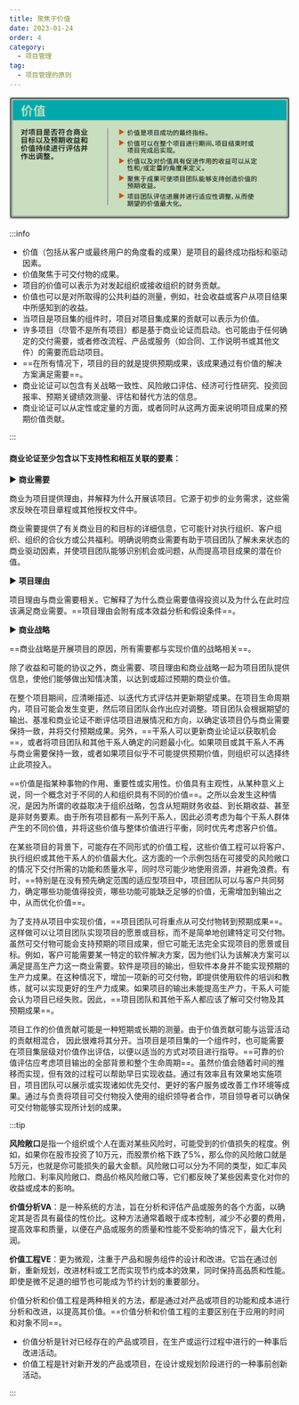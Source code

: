 ```yaml
---
title: 聚焦于价值
date: 2023-01-24
order: 4
category:
  - 项目管理
tag:
  - 项目管理的原则
---
```


![image-20240124194839334](https://raw.githubusercontent.com/GodX-18/picBed/main/image-20240124194839334.png)

:::info

* 价值（包括从客户或最终用户的角度看的成果）是项目的最终成功指标和驱动因素。
* 价值聚焦于可交付物的成果。
* 项目的价值可以表示为对发起组织或接收组织的财务贡献。
* 价值也可以是对所取得的公共利益的测量，例如，社会收益或客户从项目结果中所感知到的收益。
* 当项目是项目集的组件时，项目对项目集成果的贡献可以表示为价值。
* 许多项目（尽管不是所有项目）都是基于商业论证而启动。也可能由于任何确定的交付需要，或者修改流程、产品或服务（如合同、工作说明书或其他文件）的需要而启动项目。
* ==在所有情况下，项目的目的就是提供预期成果，该成果通过有价值的解决方案满足需要==。
* 商业论证可以包含有关战略一致性、风险敞口评估、经济可行性研究、投资回报率、预期关键绩效测量、评估和替代方法的信息。
* 商业论证可以从定性或定量的方面，或者同时从这两方面来说明项目成果的预期价值贡献。

:::

#### **商业论证至少包含以下支持性和相互关联的要素：**

▶ **商业需要**

商业为项目提供理由，并解释为什么开展该项目。它源于初步的业务需求，这些需求反映在项目章程或其他授权文件中。

商业需要提供了有关商业目的和目标的详细信息，它可能针对执行组织、客户组织、组织的合伙方或公共福利。明确说明商业需要有助于项目团队了解未来状态的商业驱动因素，并使项目团队能够识别机会或问题，从而提高项目成果的潜在价值。

▶ **项目理由**

项目理由与商业需要相关。它解释了为什么商业需要值得投资以及为什么在此时应该满足商业需要。==项目理由会附有成本效益分析和假设条件==。

▶ **商业战略**

==商业战略是开展项目的原因，所有需要都与实现价值的战略相关==。

除了收益和可能的协议之外，商业需要、项目理由和商业战略一起为项目团队提供信息，使他们能够做出知情决策，以达到或超过预期的商业价值。

在整个项目期间，应清晰描述、以迭代方式评估并更新期望成果。在项目生命周期内，项目可能会发生变更，然后项目团队会作出应对调整。项目团队会根据期望的输出、基准和商业论证不断评估项目进展情况和方向，以确定该项目仍与商业需要保持一致，并将交付预期成果。另外，==干系人可以更新商业论证以获取机会==，或者将项目团队和其他干系人确定的问题最小化。如果项目或其干系人不再与商业需要保持一致，或者如果项目似乎不可能提供预期价值，则组织可以选择终止此项投入。

==价值是指某种事物的作用、重要性或实用性。价值具有主观性，从某种意义上说，同一个概念对于不同的人和组织具有不同的价值==。之所以会发生这种情况，是因为所谓的收益取决于组织战略，包含从短期财务收益、到长期收益、甚至是非财务要素。由于所有项目都有一系列干系人，因此必须考虑为每个干系人群体产生的不同价值，并将这些价值与整体价值进行平衡，同时优先考虑客户价值。

在某些项目的背景下，可能存在不同形式的价值工程，这些价值工程可以将客户、执行组织或其他干系人的价值最大化。这方面的一个示例包括在可接受的风险敞口的情况下交付所需的功能和质量水平，同时尽可能少地使用资源，并避免浪费。有时，==特别是在没有预先确定范围的适应型项目中，项目团队可以与客户共同努力，确定哪些功能值得投资，哪些功能可能缺乏足够的价值，无需增加到输出之中，从而优化价值==。

为了支持从项目中实现价值，==项目团队可将重点从可交付物转到预期成果==。这样做可以让项目团队实现项目的愿景或目标，而不是简单地创建特定可交付物。虽然可交付物可能会支持预期的项目成果，但它可能无法完全实现项目的愿景或目标。例如，客户可能需要某一特定的软件解决方案，因为他们认为该解决方案可以满足提高生产力这一商业需要。软件是项目的输出，但软件本身并不能实现预期的生产力成果。在这种情况下，增加一项新的可交付物，即提供使用软件的培训和教练，就可以实现更好的生产力成果。如果项目的输出未能提高生产力，干系人可能会认为项目已经失败。因此，==项目团队和其他干系人都应该了解可交付物及其预期成果==。

项目工作的价值贡献可能是一种短期或长期的测量。由于价值贡献可能与运营活动的贡献相混合， 因此很难将其分开。当项目是项目集的一个组件时，也可能需要在项目集层级对价值作出评估，以便以适当的方式对项目进行指导。==可靠的价值评估应考虑项目输出的全部背景和整个生命周期==。虽然价值会随着时间的推移而实现，但有效的过程可以帮助早日实现收益。通过有效率且有效果地实施项目，项目团队可以展示或实现诸如优先交付、更好的客户服务或改善工作环境等成果。通过与负责将项目可交付物投入使用的组织领导者合作，项目领导者可以确保可交付物能够实现所计划的成果。

:::tip

**风险敞口**是指一个组织或个人在面对某些风险时，可能受到的价值损失的程度。例如，如果你在股市投资了10万元，而股票价格下跌了5%，那么你的风险敞口就是5万元，也就是你可能损失的最大金额。风险敞口可以分为不同的类型，如汇率风险敞口、利率风险敞口、商品价格风险敞口等，它们都反映了某些因素变化对你的收益或成本的影响。

**价值分析VA**：是一种系统的方法，旨在分析和评估产品或服务的各个方面，以确定其是否具有最佳的性价比。这种方法通常着眼于成本控制，减少不必要的费用，提高效率和质量，以便在产品或服务的质量和性能不受影响的情况下，最大化利润。

**价值工程VE**：更为微观，注重于产品和服务组件的设计和改进。它旨在通过创新，重新规划，改进材料或工艺而实现节约成本的效果，同时保持高品质和性能。即使是微不足道的细节也可能成为节约计划的重要部分。

价值分析和价值工程是两种相关的方法，都是通过对产品或项目的功能和成本进行分析和改进，以提高其价值。==价值分析和价值工程的主要区别在于应用的时间和对象不同==。

* 价值分析是针对已经存在的产品或项目，在生产或运行过程中进行的一种事后改进活动。
* 价值工程是针对新开发的产品或项目，在设计或规划阶段进行的一种事前创新活动。

:::
